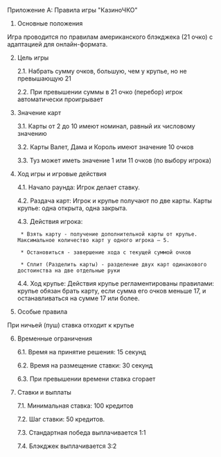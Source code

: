Приложение А: Правила игры "КазиноЧКО"

1. Основные положения

Игра проводится по правилам американского блэкджека (21 очко) с адаптацией для онлайн-формата.

2. Цель игры

    2.1. Набрать сумму очков, большую, чем у крупье, но не превышающую 21

    2.2. При превышении суммы в 21 очко (перебор) игрок автоматически проигрывает

3. Значение карт

    3.1. Карты от 2 до 10 имеют номинал, равный их числовому значению

    3.2. Карты Валет, Дама и Король имеют значение 10 очков

    3.3. Туз может иметь значение 1 или 11 очков (по выбору игрока)

4. Ход игры и игровые действия

    4.1. Начало раунда: Игрок делает ставку.

    4.2. Раздача карт: Игрок и крупье получают по две карты. Карты крупье: одна открыта, одна закрыта.

    4.3. Действия игрока:
        
        * Взять карту - получение дополнительной карты от крупье. Максимальное количество карт у одного игрока — 5.

        * Остановиться - завершение хода с текущей суммой очков

        * Сплит (Разделить карты) - разделение двух карт одинакового достоинства на две отдельные руки

    4.4. Ход крупье: Действия крупье регламентированы правилами: крупье обязан брать карту, если сумма его очков меньше 17, и останавливаться на сумме 17 или более.

5. Особые правила

При ничьей (пуш) ставка отходит к крупье

6. Временные ограничения

    6.1. Время на принятие решения: 15 секунд

    6.2. Время на размещение ставки: 30 секунд

    6.3. При превышении времени ставка сгорает

7. Ставки и выплаты

    7.1. Минимальная ставка: 100 кредитов

    7.2. Шаг ставки: 50 кредитов.

    7.3. Стандартная победа выплачивается 1:1

    7.4. Блэкджек выплачивается 3:2